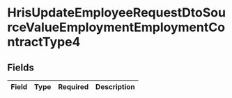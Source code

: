 # HrisUpdateEmployeeRequestDtoSourceValueEmploymentEmploymentContractType4


## Fields

| Field       | Type        | Required    | Description |
| ----------- | ----------- | ----------- | ----------- |